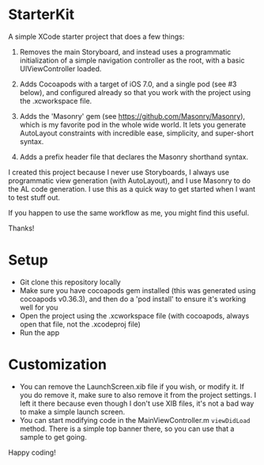 # StarterKit

A simple XCode starter project that does a few things:

1) Removes the main Storyboard, and instead uses a programmatic initialization of a simple navigation controller as the root, with a basic UIViewController loaded.

2) Adds Cocoapods with a target of iOS 7.0, and a single pod (see #3 below), and configured already so that you work with the project using the .xcworkspace file.

3) Adds the 'Masonry' gem (see https://github.com/Masonry/Masonry), which is my favorite pod in the whole wide world. It lets you generate AutoLayout constraints with incredible ease, simplicity, and super-short syntax.

4) Adds a prefix header file that declares the Masonry shorthand syntax.

I created this project because I never use Storyboards, I always use programmatic view generation (with AutoLayout), and I use Masonry to do the AL code generation. I use this as a quick way to get started when I want to test stuff out.

If you happen to use the same workflow as me, you might find this useful.

Thanks!


# Setup

* Git clone this repository locally
* Make sure you have cocoapods gem installed (this was generated using cocoapods v0.36.3), and then do a 'pod install' to ensure it's working well for you
* Open the project using the .xcworkspace file (with cocoapods, always open that file, not the .xcodeproj file)
* Run the app

# Customization

* You can remove the LaunchScreen.xib file if you wish, or modify it. If you do remove it, make sure to also remove it from the project settings. I left it there because even though I don't use XIB files, it's not a bad way to make a simple launch screen.
* You can start modifying code in the MainViewController.m `viewDidLoad` method. There is a simple top banner there, so you can use that a sample to get going.

Happy coding!
